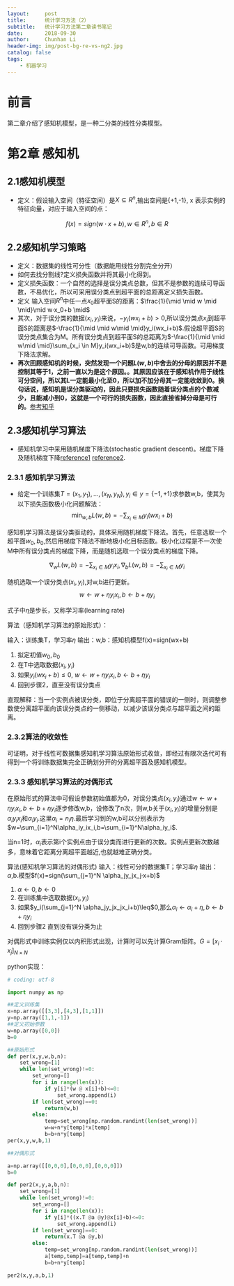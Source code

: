 ```yaml
---
layout:     post
title:      统计学习方法（2）
subtitle:   统计学习方法第二章读书笔记
date:       2018-09-30
author:     Chunhan Li
header-img: img/post-bg-re-vs-ng2.jpg
catalog: false
tags:
    - 机器学习
---
```


# 前言
第二章介绍了感知机模型，是一种二分类的线性分类模型。

# 第2章 感知机
## 2.1感知机模型

-  定义：假设输入空间（特征空间）是$X \subseteq R^n$,输出空间是\{+1,-1}, x 表示实例的特征向量，对应于输入空间的点：

$$f(x)= sign (w·x+b),w\in R^n,b\in R$$

## 2.2感知机学习策略

- 定义：数据集的线性可分性（数据能用线性分割完全分开）
- 如何去找分割线?定义损失函数并将其最小化得到。
- 定义损失函数：一个自然的选择是误分类点总数，但其不是参数的连续可导函数，不易优化，所以可采用误分类点到超平面的总距离定义损失函数。
- 定义 输入空间$R^n$中任一点$x_0$超平面S的距离：$\frac{1}{\mid \mid w \mid \mid}\mid w·x_0+b \mid$
- 其次，对于误分类的数据$(x_i,y_i)$来说，$-y_i(wx_i+b)>0$,所以误分类点$x_i$到超平面S的距离是$-\frac{1}{\mid \mid w\mid \mid}y_i(wx_i+b)$.假设超平面S的误分类点集合为M。所有误分类点到超平面S的总距离为$-\frac{1}{\mid \mid w\mid \mid}\sum_{x_i \in M}y_i(wx_i+b)$是w,b的连续可导函数。可用梯度下降法求解。
- **再次回顾感知机的时候，突然发现一个问题$L(w,b)$中舍去的分母的原因并不是控制其等于1，之前一直以为是这个原因。。其原因应该在于感知机作用于线性可分空间，所以其L一定能最小化至0，所以加不加分母其一定能收敛到0。换句话说，感知机是误分类驱动的，因此只要损失函数随着误分类点的个数减少，且能减小到0，这就是一个可行的损失函数，因此直接省掉分母是可行的。**[参考知乎](https://www.zhihu.com/question/36241719)
## 2.3感知机学习算法

- 感知机学习中采用随机梯度下降法(stochastic gradient descent)。梯度下降及随机梯度下降[reference1](https://www.cnblogs.com/sirius-swu/p/6932583.html) [reference2](https://www.cnblogs.com/pinard/p/5970503.html).

### 2.3.1 感知机学习算法

- 给定一个训练集$T={(x_1,y_1)},\dots,(x_N,y_N),y_i \in y=\{-1,+1\}$求参数w,b，使其为以下损失函数极小化问题解法：
$$\min_{w,b}L(w,b)=-\sum_{x_i\in M}y_i(wx_i+b)$$

感知机学习算法是误分类驱动的，具体采用随机梯度下降法。首先，任意选取一个超平面$w_0,b_0$,然后用梯度下降法不断地极小化目标函数。极小化过程是不一次使M中所有误分类点的梯度下降，而是随机选取一个误分类点的梯度下降。

$$\nabla_wL(w,b)=-\sum_{x_i \in M}y_ix_i,\nabla_bL(w,b)=-\sum_{x_i \in M}y_i$$

随机选取一个误分类点$(x_i,y_i)$,对w,b进行更新。
$$w \leftarrow w+\eta y_i x_i,  b \leftarrow b+\eta y_i$$

式子中$\eta$是步长，又称学习率(learning rate)

算法（感知机学习算法的原始形式）：

输入：训练集T，学习率$\eta$
输出：w,b：感知机模型f(x)=sign(wx+b)
1. 拟定初值$w_0,b_0$
2. 在T中选取数据$(x_i,y_i)$
3. 如果$y_i(wx_i+b)\leq 0$, $w \leftarrow w+\eta y_i x_i,  b \leftarrow b+\eta y_i$
4. 回到步骤2，直至没有误分类点

直观解释：当一个实例点被误分类，即位于分离超平面的错误的一侧时，则调整参数使分离超平面向该误分类点的一侧移动，以减少该误分类点与超平面之间的距离。

### 2.3.2算法的收敛性

可证明，对于线性可数据集感知机学习算法原始形式收敛，即经过有限次迭代可有得到一个将训练数据集完全正确划分开的分离超平面及感知机模型。

### 2.3.3 感知机学习算法的对偶形式

在原始形式的算法中可假设参数初始值都为0，对误分类点$(x_i,y_i)$通过$w \leftarrow w+\eta y_i x_i,  b \leftarrow b+\eta y_i$逐步修改w,b，设修改了n次，则w,b关于$(x_i,y_i)$的增量分别是$\alpha_iy_ix_i$和$\alpha_iy_i$.这里$\alpha_i=n_i\eta$.最后学习到的w,b可以分别表示为$w=\sum_{i=1}^N\alpha_iy_ix_i,b=\sum_{i=1}^N\alpha_iy_i$.

当n=1时，$\alpha_i$表示第i个实例点由于误分类而进行更新的次数。实例点更新次数越多，意味着它距离分离超平面越近,也就越难正确分类。

算法(感知机学习算法的对偶形式)
输入：线性可分的数据集T；学习率$\eta$
输出：$\alpha$,b.模型$f(x)=sign(\sum_{j=1}^N \alpha_jy_jx_j·x+b)$
1. $\alpha \leftarrow 0 , b\leftarrow 0$
2. 在训练集中选取数据$(x_i,y_i)$
3. 如果$y_i(\sum_{j=1}^N \alpha_jy_jx_jx_i+b)\leq$0,那么$\alpha_i \leftarrow \alpha_i+\eta,b \leftarrow b+\eta y_i$
4. 回到步骤2 直到没有误分类为止

对偶形式中训练实例仅以内积形式出现，计算时可以先计算Gram矩阵。$G=[x_i·x_j]_{N\times N}$

python实现：
```python
# coding: utf-8

import numpy as np

##定义训练集
x=np.array([[3,3],[4,3],[1,1]])
y=np.array([1,1,-1])
##定义初始参数
w=np.array([0,0])
b=0

##原始形式
def per(x,y,w,b,n):
    set_wrong=[1]
    while len(set_wrong)!=0:
        set_wrong=[]
        for i in range(len(x)):
            if y[i]*(w @ x[i]+b)<=0:
                set_wrong.append(i)
        if len(set_wrong)==0:
            return(w,b)
        else:
            temp=set_wrong[np.random.randint(len(set_wrong))]
            w=w+n*y[temp]*x[temp]
            b=b+n*y[temp]
per(x,y,w,b,1)

##对偶形式

a=np.array([[0,0,0],[0,0,0],[0,0,0]])
b=0

def per2(x,y,a,b,n):
    set_wrong=[1]
    while len(set_wrong)!=0:
        set_wrong=[]
        for i in range(len(x)):
            if y[i]*((x.T @a @y)@x[i]+b)<=0:
                set_wrong.append(i)
        if len(set_wrong)==0:
            return(x.T @a @y,b)
        else:
            temp=set_wrong[np.random.randint(len(set_wrong))]
            a[temp,temp]=a[temp,temp]+n
            b=b+n*y[temp]

per2(x,y,a,b,1)

```
